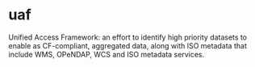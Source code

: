 # uaf
Unified Access Framework:  an effort to identify high priority datasets to enable as CF-compliant, aggregated data, along with ISO metadata that include WMS, OPeNDAP, WCS and ISO metadata services. 
